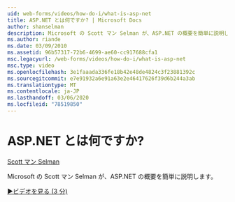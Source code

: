 ```yaml
---
uid: web-forms/videos/how-do-i/what-is-asp-net
title: ASP.NET とは何ですか? | Microsoft Docs
author: shanselman
description: Microsoft の Scott マン Selman が、ASP.NET の概要を簡単に説明します。
ms.author: riande
ms.date: 03/09/2010
ms.assetid: 96b57317-72b6-4699-ae60-cc917688cfa1
msc.legacyurl: /web-forms/videos/how-do-i/what-is-asp-net
msc.type: video
ms.openlocfilehash: 3e1faaada336fe18b42e48de4824c3f23881392c
ms.sourcegitcommit: e7e91932a6e91a63e2e46417626f39d6b244a3ab
ms.translationtype: MT
ms.contentlocale: ja-JP
ms.lasthandoff: 03/06/2020
ms.locfileid: "78519850"
---
```

# <a name="what-is-aspnet"></a>ASP.NET とは何ですか?

[Scott マン Selman](https://github.com/shanselman)

Microsoft の Scott マン Selman が、ASP.NET の概要を簡単に説明します。

[&#9654;ビデオを見る (3 分)](https://channel9.msdn.com/Blogs/ASP-NET-Site-Videos/what-is-asp-net)
